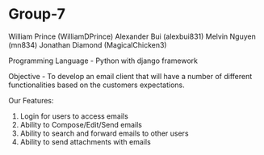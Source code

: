 # Group-7

William Prince (WilliamDPrince)
Alexander Bui (alexbui831)
Melvin Nguyen (mn834)
Jonathan Diamond (MagicalChicken3)

Programming Language - Python with django framework

Objective - To develop an email client that will have a number of different functionalities based on the customers expectations.

Our Features:
1. Login for users to access emails
2. Ability to Compose/Edit/Send emails
3. Ability to search and forward emails to other users
4. Ability to send attachments with emails
